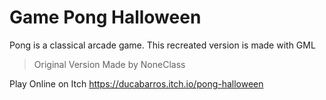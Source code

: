 # Game Pong Halloween
Pong is a classical arcade game.
This recreated version is made with GML
> Original Version Made by NoneClass

Play Online on Itch
https://ducabarros.itch.io/pong-halloween
